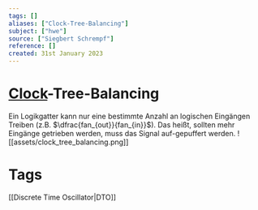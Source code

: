 ```yaml
---
tags: []
aliases: ["Clock-Tree-Balancing"]
subject: ["hwe"]
source: ["Siegbert Schrempf"]
reference: []
created: 31st January 2023
---
```


# [Clock](hwe/Oszillatoren/Clock%20Generierung.md)-Tree-Balancing

Ein Logikgatter kann nur eine bestimmte Anzahl an logischen Eingängen Treiben (z.B. $\dfrac{fan_{out}}{fan_{in}}$).
Das heißt, sollten mehr Eingänge getrieben werden, muss das Signal auf-gepuffert werden.
![[assets/clock_tree_balancing.png]]

# Tags
[[Discrete Time Oscillator|DTO]]
